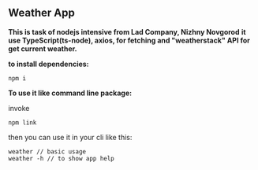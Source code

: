 ## Weather App

**This is task of nodejs intensive from Lad Company, Nizhny Novgorod**
**it use TypeScript(ts-node), axios, for fetching and "weatherstack" API for get current weather.**

**to install dependencies:**
```
npm i
```
**To use it like command line package:**

invoke
```
npm link
```
then you can use it in your cli like this:
```
weather // basic usage
weather -h // to show app help
```


